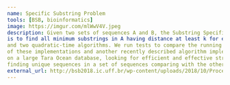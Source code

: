 ```yaml
---
name: Specific Substring Problem
tools: [BSB, bioinformatics]
image: https://imgur.com/mlWwV4V.jpeg
description: Given two sets of sequences A and B, the Substring Specific problem
is to find all minimum substrings in A having distance at least k for each subsequence in B. This work addresses three new implementations for the Maaß algorithm when the Hamming distance is considered: a naive cubic-time algorithm
and two quadratic-time algorithms. We run tests to compare the running time
of these implementations and another recently described algorithm implementation that uses the edit distance. In addition, we conducted preliminary testing
on a large Tara Ocean database, looking for efficient and effective strategies for
finding unique sequences in a set of sequences comparing with the other.
external_url: http://bsb2018.ic.uff.br/wp-content/uploads/2018/10/Proceedings-BSB-2018.pdf
---
```


